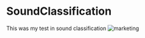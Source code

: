 # SoundClassification
This was my test in sound classification
![marketing](https://user-images.githubusercontent.com/33643615/202787918-213082fa-6ce4-47cb-96fd-6b4a6a1ffefd.png)
